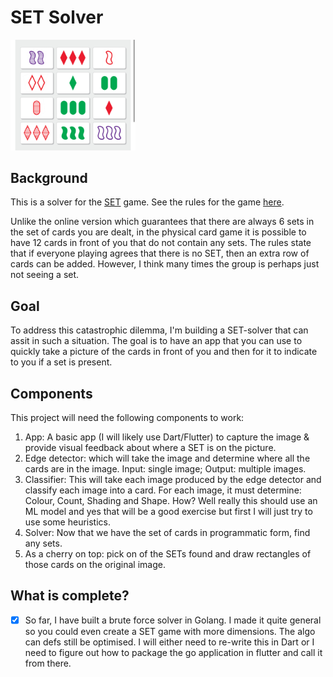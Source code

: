 # SET Solver

<img src="static/IMG_8925.jpg" width="200">

## Background

This is a solver for the [SET](https://www.setgame.com/set/puzzle) game. See 
the rules for the game [here](https://www.setgame.com/sites/default/files/instructions/SET%20INSTRUCTIONS%20-%20ENGLISH.pdf).

Unlike the online version which guarantees that there are always 6 sets in the 
set of cards you are dealt, in the physical card game it is possible to have 12
cards in front of you that do not contain any sets. The rules state that if 
everyone playing agrees that there is no SET, then an extra row of cards can be
added. However, I think many times the group is perhaps just not seeing a set. 

## Goal

To address this catastrophic dilemma, I'm building a SET-solver that can assit 
in such a situation. The goal is to have an app that you can use to quickly take 
a picture of the cards in front of you and then for it to indicate to you if 
a set is present. 

## Components

This project will need the following components to work:

1) App: A basic app (I will likely use Dart/Flutter) to capture the image & provide 
  visual feedback about where a SET is on the picture. 
2) Edge detector: which will take the image and determine where all the cards are
  in the image. Input: single image; Output: multiple images.
3) Classifier: This will take each image produced by the edge detector and 
   classify each image into a card. For each image, it must determine: Colour, 
   Count, Shading and Shape. How? Well really this should use an ML model and yes
   that will be a good exercise but first I will just try to use some heuristics. 
4) Solver: Now that we have the set of cards in programmatic form, find any sets. 
5) As a cherry on top: pick on of the SETs found and draw rectangles of those 
   cards on the original image.


## What is complete?
 - [x] So far, I have built a brute force solver in Golang. I made it quite 
   general so you could even create a SET game with more dimensions. The algo
   can defs still be optimised. I will either need to re-write this in Dart or
   I need to figure out how to package the go application in flutter and call 
   it from there.